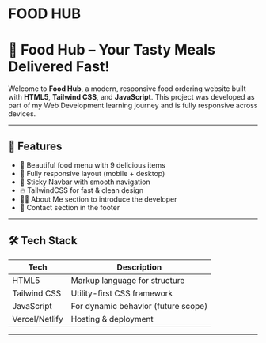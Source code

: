 # FOOD HUB
# 🍔 Food Hub – Your Tasty Meals Delivered Fast!

Welcome to **Food Hub**, a modern, responsive food ordering website built with **HTML5**, **Tailwind CSS**, and **JavaScript**. This project was developed as part of my Web Development learning journey and is fully responsive across devices.

---

## 🧾 Features

- 🍕 Beautiful food menu with 9 delicious items
- 📱 Fully responsive layout (mobile + desktop)
- 🧭 Sticky Navbar with smooth navigation
- 🔥 TailwindCSS for fast & clean design
- 👨‍💻 About Me section to introduce the developer
- 📩 Contact section in the footer

---

## 🛠️ Tech Stack

| Tech         | Description                       |
|--------------|------------------------------------|
| HTML5        | Markup language for structure      |
| Tailwind CSS | Utility-first CSS framework        |
| JavaScript   | For dynamic behavior (future scope) |
| Vercel/Netlify | Hosting & deployment             |

---


